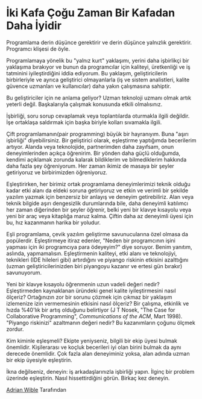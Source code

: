 # İki Kafa Çoğu Zaman Bir Kafadan Daha İyidir

Programlama derin düşünce gerektirir ve derin düşünce yalnızlık gerektirir. Programcı klişesi de öyle.

Programlamaya yönelik bu "yalnız kurt" yaklaşımı, yerini daha işbirlikçi bir yaklaşıma bırakıyor ve bunun da programcılar için kaliteyi, üretkenliği ve iş tatminini iyileştirdiğini iddia ediyorum. Bu yaklaşım, geliştiricilerin birbirleriyle ve ayrıca geliştirici olmayanlarla (iş ve sistem analistleri, kalite güvence uzmanları ve kullanıcılar) daha yakın çalışmasına sahiptir.

Bu geliştiriciler için ne anlama geliyor? Uzman teknoloji uzmanı olmak artık yeterli değil. Başkalarıyla çalışmak konusunda etkili olmalısınız.

İşbirliği, soru sorup cevaplamak veya toplantılarda oturmakla ilgili değildir. İşe ortaklaşa saldırmak için başka biriyle kolları sıvamakla ilgili.

Çift programlamanın(pair programming) büyük bir hayranıyım. Buna "aşırı işbirliği" diyebilirsiniz. Bir geliştirici olarak, eşleştirme yaptığımda becerilerim artıyor. Alanda veya teknolojide, partnerimden daha zayıfsam, onun deneyimlerinden açıkça öğrenirim. Bir yönden daha güçlü olduğumda, kendimi açıklamak zorunda kalarak bildiklerim ve bilmediklerim hakkında daha fazla şey öğreniyorum. Her zaman ikimiz de masaya bir şeyler getiriyoruz ve birbirimizden öğreniyoruz.

Eşleştirirken, her birimiz ortak programlama deneyimlerimizi teknik olduğu kadar etki alanı da eldeki soruna getiriyoruz ve etkin ve verimli bir şekilde yazılım yazmak için benzersiz bir anlayış ve deneyim getirebiliriz. Alan veya teknik bilgide aşırı dengesizlik durumlarında bile, daha deneyimli katılımcı her zaman diğerinden bir şeyler öğrenir, belki yeni bir klavye kısayolu veya yeni bir araç veya kitaplığa maruz kalma. Çiftin daha az deneyimli üyesi için bu, hız kazanmanın harika bir yoludur.

Eşli programlama, çevik yazılım geliştirme savunucularına özel olmasa da popülerdir. Eşleştirmeye itiraz edenler, "Neden bir programcının işini yapması için iki programcıya para ödeyeyim?" diye soruyor. Benim yanıtım, aslında, yapmamalısın. Eşleştirmenin kaliteyi, etki alanı ve teknolojiyi, teknikleri (IDE hileleri gibi) artırdığını ve piyango riskinin etkisini azalttığını (uzman geliştiricilerinizden biri piyangoyu kazanır ve ertesi gün bırakır) savunuyorum.

Yeni bir klavye kısayolu öğrenmenin uzun vadeli değeri nedir? Eşleştirmeden kaynaklanan üründeki genel kalite iyileştirmesini nasıl ölçeriz? Ortağınızın zor bir sorunu çözmek için çıkmaz bir yaklaşım izlemenize izin vermemesinin etkisini nasıl ölçeriz? Bir çalışma, etkinlik ve hızda %40'lık bir artış olduğunu belirtiyor (J T Nosek, "The Case for Collaborative Programming", *Communications of the ACM*, Mart 1998). "Piyango riskinizi" azaltmanın değeri nedir? Bu kazanımların çoğunu ölçmek zordur.

Kim kiminle eşleşmeli? Ekipte yeniyseniz, bilgili bir ekip üyesi bulmak önemlidir. Kişilerarası ve koçluk becerileri iyi olan birini bulmak da aynı derecede önemlidir. Çok fazla alan deneyiminiz yoksa, alan adında uzman bir ekip üyesiyle eşleştirin.

İkna değilseniz, deneyin: iş arkadaşlarınızla işbirliği yapın. İlginç bir problem üzerinde eşleştirin. Nasıl hissettirdiğini görün. Birkaç kez deneyin.

[Adrian Wible](http://programmer.97things.oreilly.com/wiki/index.php/Adrian_Wible) Tarafından
